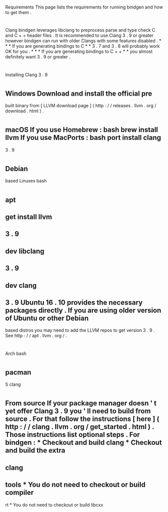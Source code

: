 #
Requirements
This
page
lists
the
requirements
for
running
bindgen
and
how
to
get
them
.
#
#
Clang
bindgen
leverages
libclang
to
preprocess
parse
and
type
check
C
and
C
+
+
header
files
.
It
is
recommended
to
use
Clang
3
.
9
or
greater
however
bindgen
can
run
with
older
Clangs
with
some
features
disabled
.
*
*
*
If
you
are
generating
bindings
to
C
*
*
3
.
7
and
3
.
8
will
probably
work
OK
for
you
.
*
*
*
If
you
are
generating
bindings
to
C
+
+
*
*
you
almost
definitely
want
3
.
9
or
greater
.
#
#
#
Installing
Clang
3
.
9
#
#
#
#
Windows
Download
and
install
the
official
pre
-
built
binary
from
[
LLVM
download
page
]
(
http
:
/
/
releases
.
llvm
.
org
/
download
.
html
)
.
#
#
#
#
macOS
If
you
use
Homebrew
:
bash
brew
install
llvm
If
you
use
MacPorts
:
bash
port
install
clang
-
3
.
9
#
#
#
#
Debian
-
based
Linuxes
bash
#
apt
-
get
install
llvm
-
3
.
9
-
dev
libclang
-
3
.
9
-
dev
clang
-
3
.
9
Ubuntu
16
.
10
provides
the
necessary
packages
directly
.
If
you
are
using
older
version
of
Ubuntu
or
other
Debian
-
based
distros
you
may
need
to
add
the
LLVM
repos
to
get
version
3
.
9
.
See
http
:
/
/
apt
.
llvm
.
org
/
.
#
#
#
#
Arch
bash
#
pacman
-
S
clang
#
#
#
#
From
source
If
your
package
manager
doesn
'
t
yet
offer
Clang
3
.
9
you
'
ll
need
to
build
from
source
.
For
that
follow
the
instructions
[
here
]
(
http
:
/
/
clang
.
llvm
.
org
/
get_started
.
html
)
.
Those
instructions
list
optional
steps
.
For
bindgen
:
*
Checkout
and
build
clang
*
Checkout
and
build
the
extra
-
clang
-
tools
*
You
do
not
need
to
checkout
or
build
compiler
-
rt
*
You
do
not
need
to
checkout
or
build
libcxx
